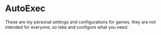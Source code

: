 # AutoExec
These are my personal settings and configurations for games, they are not intended for everyone, so take and configure what you need.